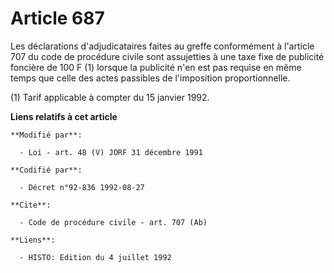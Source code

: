 # Article 687

Les déclarations d'adjudicataires faites au greffe conformément à l'article 707 du code de procédure civile sont assujetties
à une taxe fixe de publicité foncière de 100 F (1) lorsque la publicité n'en est pas requise en même temps que celle des
actes passibles de l'imposition proportionnelle.

(1) Tarif applicable à compter du 15 janvier 1992.

**Liens relatifs à cet article**

	**Modifié par**:

	  - Loi - art. 48 (V) JORF 31 décembre 1991

	**Codifié par**:

	  - Décret n°92-836 1992-08-27

	**Cite**:

	  - Code de procédure civile - art. 707 (Ab)

	**Liens**:

	  - HISTO: Edition du 4 juillet 1992
